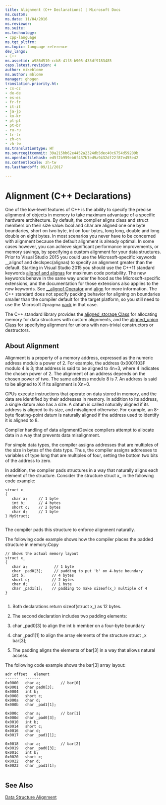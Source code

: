 ```yaml
---
title: Alignment (C++ Declarations) | Microsoft Docs
ms.custom: 
ms.date: 11/04/2016
ms.reviewer: 
ms.suite: 
ms.technology:
- cpp-language
ms.tgt_pltfrm: 
ms.topic: language-reference
dev_langs:
- C++
ms.assetid: a986d510-ccb8-41f8-b905-433df9183485
caps.latest.revision: 4
author: mikeblome
ms.author: mblome
manager: ghogen
translation.priority.ht:
- cs-cz
- de-de
- es-es
- fr-fr
- it-it
- ja-jp
- ko-kr
- pl-pl
- pt-br
- ru-ru
- tr-tr
- zh-cn
- zh-tw
ms.translationtype: HT
ms.sourcegitcommit: 39a215bb62e4452a2324db5dec40c6754d59209b
ms.openlocfilehash: ed5f2b959eb6f437b7ed9a9432df22f87e455e42
ms.contentlocale: zh-tw
ms.lasthandoff: 09/11/2017

---
```

# <a name="alignment-c-declarations"></a>Alignment (C++ Declarations)
One of the low-level features of C++ is the ability to specify the precise alignment of objects in memory to take maximum advantage of a specific hardware architecture. By default, the compiler aligns class and struct members on their size value: bool and char are aligned one one byte boundaries, short on two byte, int on four bytes, long long, double and long double on eight bytes. In most scenarios you never have to be concerned with alignment because the default alignment is already optimal. In some cases however, you can achieve significant performance improvements, or memory savings, by specifying a custom alignment for your data structures. Prior to Visual Studio 2015 you could use the Microsoft-specific keywords __alignof and declspec(alignas) to specify an alignment greater than the default. Starting in Visual Studio 2015 you should use the C++11 standard keywords [alignof and alignas](../cpp/alignof-and-alignas-cpp.md) for maximum code portability. The new keywords behave in the same way under the hood as the Microsoft-specific extensions, and the documentation for those extensions also applies to the new keywords. See [__alignof Operator](../cpp/alignof-operator.md) and [align](../cpp/align-cpp.md) for more information. The C++ standard does not specify packing behavior for aligning on boundaries smaller than the compiler default for the target platform, so you still need to use the Microsoft #pragma [pack](../preprocessor/pack.md) in that case.  
  
 The C++ standard library provides the [aligned_storage Class](../standard-library/aligned-storage-class.md) for allocating memory for data structures with custom alignments, and the [aligned_union Class](../standard-library/aligned-union-class.md) for specifying alignment for unions with non-trivial constructors or destructors.  
  
## <a name="about-alignment"></a>About Alignment  
 Alignment is a property of a memory address, expressed as the numeric address modulo a power of 2. For example, the address 0x0001103F modulo 4 is 3; that address is said to be aligned to 4n+3, where 4 indicates the chosen power of 2. The alignment of an address depends on the chosen power of two. The same address modulo 8 is 7. An address is said to be aligned to X if its alignment is Xn+0.  
  
 CPUs execute instructions that operate on data stored in memory, and the data are identified by their addresses in memory. In addition to its address, a single datum also has a size. A datum is called naturally aligned if its address is aligned to its size, and misaligned otherwise. For example, an 8-byte floating-point datum is naturally aligned if the address used to identify it is aligned to 8.  
  
 Compiler handling of data alignmentDevice compilers attempt to allocate data in a way that prevents data misalignment.  
  
 For simple data types, the compiler assigns addresses that are multiples of the size in bytes of the data type. Thus, the compiler assigns addresses to variables of type long that are multiples of four, setting the bottom two bits of the address to zero.  
  
 In addition, the compiler pads structures in a way that naturally aligns each element of the structure. Consider the structure struct x_ in the following code example:  
  
```  
struct x_  
{  
   char a;     // 1 byte  
   int b;      // 4 bytes  
   short c;    // 2 bytes  
   char d;     // 1 byte  
} MyStruct;  
  
```  
  
 The compiler pads this structure to enforce alignment naturally.  
  
 The following code example shows how the compiler places the padded structure in memory:Copy  
  
```  
// Shows the actual memory layout  
struct x_  
{  
   char a;            // 1 byte  
   char _pad0[3];     // padding to put 'b' on 4-byte boundary  
   int b;            // 4 bytes  
   short c;          // 2 bytes  
   char d;           // 1 byte  
   char _pad1[1];    // padding to make sizeof(x_) multiple of 4  
}  
  
```  
  
1.  Both declarations return sizeof(struct x_) as 12 bytes.  
  
2.  The second declaration includes two padding elements:  
  
3.  char _pad0[3] to align the int b member on a four-byte boundary  
  
4.  char _pad1[1] to align the array elements of the structure struct _x bar[3];  
  
5.  The padding aligns the elements of bar[3] in a way that allows natural access.  
  
 The following code example shows the bar[3] array layout:  
  
```  
adr offset   element  
------   -------  
0x0000   char a;         // bar[0]  
0x0001   char pad0[3];  
0x0004   int b;  
0x0008   short c;  
0x000a   char d;  
0x000b   char _pad1[1];  
  
0x000c   char a;         // bar[1]  
0x000d   char _pad0[3];  
0x0010   int b;  
0x0014   short c;  
0x0016   char d;  
0x0017   char _pad1[1];  
  
0x0018   char a;         // bar[2]  
0x0019   char _pad0[3];  
0x001c   int b;  
0x0020   short c;  
0x0022   char d;  
0x0023   char _pad1[1];  
  
```  
  
## <a name="see-also"></a>See Also  
 [Data Structure Alignment](http://en.wikipedia.org/wiki/Data_structure_alignment)
